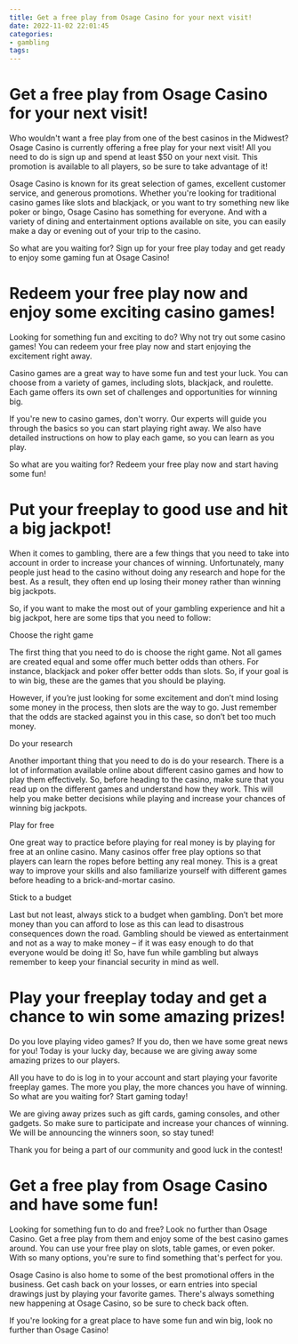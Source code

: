 ```yaml
---
title: Get a free play from Osage Casino for your next visit!
date: 2022-11-02 22:01:45
categories:
- gambling
tags:
---
```



#  Get a free play from Osage Casino for your next visit!

Who wouldn't want a free play from one of the best casinos in the Midwest? Osage Casino is currently offering a free play for your next visit! All you need to do is sign up and spend at least $50 on your next visit. This promotion is available to all players, so be sure to take advantage of it!

Osage Casino is known for its great selection of games, excellent customer service, and generous promotions. Whether you're looking for traditional casino games like slots and blackjack, or you want to try something new like poker or bingo, Osage Casino has something for everyone. And with a variety of dining and entertainment options available on site, you can easily make a day or evening out of your trip to the casino.

So what are you waiting for? Sign up for your free play today and get ready to enjoy some gaming fun at Osage Casino!

#  Redeem your free play now and enjoy some exciting casino games!

Looking for something fun and exciting to do? Why not try out some casino games! You can redeem your free play now and start enjoying the excitement right away.

Casino games are a great way to have some fun and test your luck. You can choose from a variety of games, including slots, blackjack, and roulette. Each game offers its own set of challenges and opportunities for winning big.

If you're new to casino games, don't worry. Our experts will guide you through the basics so you can start playing right away. We also have detailed instructions on how to play each game, so you can learn as you play.

So what are you waiting for? Redeem your free play now and start having some fun!

#  Put your freeplay to good use and hit a big jackpot!

When it comes to gambling, there are a few things that you need to take into account in order to increase your chances of winning. Unfortunately, many people just head to the casino without doing any research and hope for the best. As a result, they often end up losing their money rather than winning big jackpots.

So, if you want to make the most out of your gambling experience and hit a big jackpot, here are some tips that you need to follow:

Choose the right game

The first thing that you need to do is choose the right game. Not all games are created equal and some offer much better odds than others. For instance, blackjack and poker offer better odds than slots. So, if your goal is to win big, these are the games that you should be playing.

However, if you’re just looking for some excitement and don’t mind losing some money in the process, then slots are the way to go. Just remember that the odds are stacked against you in this case, so don’t bet too much money.

Do your research

Another important thing that you need to do is do your research. There is a lot of information available online about different casino games and how to play them effectively. So, before heading to the casino, make sure that you read up on the different games and understand how they work. This will help you make better decisions while playing and increase your chances of winning big jackpots.

Play for free

One great way to practice before playing for real money is by playing for free at an online casino. Many casinos offer free play options so that players can learn the ropes before betting any real money. This is a great way to improve your skills and also familiarize yourself with different games before heading to a brick-and-mortar casino.

Stick to a budget

Last but not least, always stick to a budget when gambling. Don’t bet more money than you can afford to lose as this can lead to disastrous consequences down the road. Gambling should be viewed as entertainment and not as a way to make money – if it was easy enough to do that everyone would be doing it! So, have fun while gambling but always remember to keep your financial security in mind as well.

#  Play your freeplay today and get a chance to win some amazing prizes!

Do you love playing video games? If you do, then we have some great news for you! Today is your lucky day, because we are giving away some amazing prizes to our players.

All you have to do is log in to your account and start playing your favorite freeplay games. The more you play, the more chances you have of winning. So what are you waiting for? Start gaming today!

We are giving away prizes such as gift cards, gaming consoles, and other gadgets. So make sure to participate and increase your chances of winning. We will be announcing the winners soon, so stay tuned!

Thank you for being a part of our community and good luck in the contest!

#  Get a free play from Osage Casino and have some fun!

Looking for something fun to do and free? Look no further than Osage Casino. Get a free play from them and enjoy some of the best casino games around. You can use your free play on slots, table games, or even poker. With so many options, you're sure to find something that's perfect for you.

Osage Casino is also home to some of the best promotional offers in the business. Get cash back on your losses, or earn entries into special drawings just by playing your favorite games. There's always something new happening at Osage Casino, so be sure to check back often.

If you're looking for a great place to have some fun and win big, look no further than Osage Casino!
